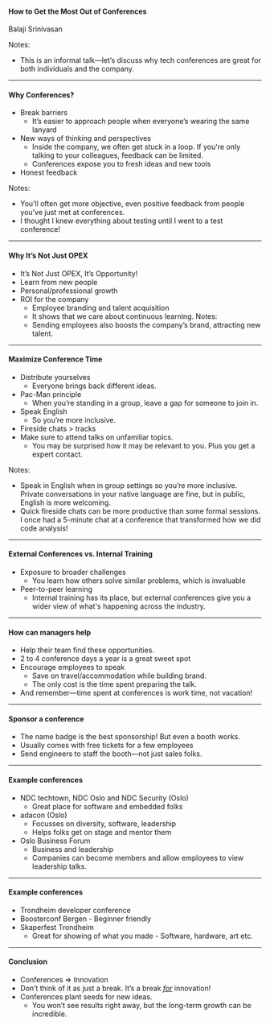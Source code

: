 #### How to Get the Most Out of Conferences
 Balaji Srinivasan

Notes:
- This is an informal talk—let’s discuss why tech conferences are great for both individuals and the company.

---

#### Why Conferences?

- Break barriers
  - It’s easier to approach people when everyone’s wearing the same lanyard
- New ways of thinking and perspectives
  - Inside the company, we often get stuck in a loop. If you're only talking to your colleagues, feedback can be limited.
  - Conferences expose you to fresh ideas and new tools
- Honest feedback

Notes:
- You’ll often get more objective, even positive feedback from people you’ve just met at conferences.
- I thought I knew everything about testing until I went to a test conference!

---

#### Why It’s Not Just OPEX
- It’s Not Just OPEX, It’s Opportunity!
- Learn from new people
- Personal/professional growth
- ROI for the company
  - Employee branding and talent acquisition
  - It shows that we care about continuous learning.
Notes:
  - Sending employees also boosts the company’s brand, attracting new talent.

---

#### Maximize Conference Time
- Distribute yourselves
  - Everyone brings back different ideas.
- Pac-Man principle
  - When you’re standing in a group, leave a gap for someone to join in.
- Speak English
  - So you’re more inclusive.
- Fireside chats > tracks
- Make sure to attend talks on unfamiliar topics.
  - You may be surprised how it may be relevant to you. Plus you get a expert contact.

Notes:
- Speak in English when in group settings so you’re more inclusive. Private conversations in your native language are fine, but in public, English is more welcoming.
- Quick fireside chats can be more productive than some formal sessions. I once had a 5-minute chat at a conference that transformed how we did code analysis!

---

#### External Conferences vs. Internal Training
- Exposure to broader challenges
  - You learn how others solve similar problems, which is invaluable
- Peer-to-peer learning
  - Internal training has its place, but external conferences give you a wider view of what's happening across the industry.

---
#### How can managers help

- Help their team find these opportunities.
- 2 to 4 conference days a year is a great sweet spot
- Encourage employees to speak
  - Save on travel/accommodation while building brand.
  - The only cost is the time spent preparing the talk.
- And remember—time spent at conferences is work time, not vacation!

---
#### Sponsor a conference

- The name badge is the best sponsorship! But even a booth works.
- Usually comes with free tickets for a few employees
- Send engineers to staff the booth—not just sales folks.

---
#### Example conferences

- NDC techtown, NDC Oslo and NDC Security (Oslo)
  - Great place for software and embedded folks
- adacon (Oslo)
  - Focusses on diversity, software, leadership
  - Helps folks get on stage and mentor them
- Oslo Business Forum
  - Business and leadership
  - Companies can become members and allow employees to view leadership talks.

---
#### Example conferences

- Trondheim developer conference
- Boosterconf Bergen - Beginner friendly
- Skaperfest Trondheim
  - Great for showing of what you made - Software, hardware, art etc.

---

#### Conclusion

- Conferences => Innovation
- Don’t think of it as just a break. It’s a break <u>*for*</u> innovation!
- Conferences plant seeds for new ideas.
  - You won’t see results right away, but the long-term growth can be incredible.
